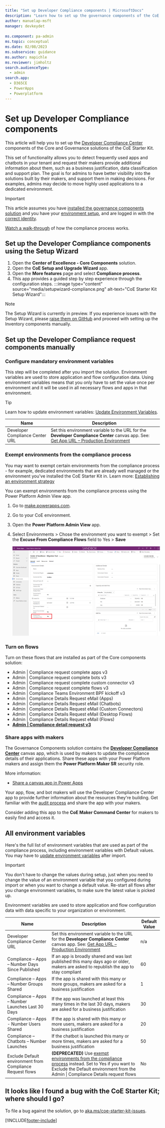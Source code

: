```yaml
---
title: "Set up Developer Compliance components | MicrosoftDocs"
description: "Learn how to set up the governance components of the CoE Starter Kit"
author: manuelap-msft
manager: devkeydet

ms.component: pa-admin
ms.topic: conceptual
ms.date: 02/08/2023
ms.subservice: guidance
ms.author: mapichle
ms.reviewer: jimholtz
search.audienceType: 
  - admin
search.app: 
  - D365CE
  - PowerApps
  - Powerplatform
---
```


# Set up Developer Compliance components

This article will help you to set up the [Developer Compliance Center](example-processes.md) components of the Core and Governance solutions of the CoE Starter Kit.  

This set of functionality allows you to detect frequently used apps and chatbots in your tenant and request their makers provide additional information about them, such as a business justification, data classification and support plan. The goal is for admins to have better visibility into the solutions built by their makers, and support them in making decisions. For examples, admins may decide to move highly used applications to a dedicated environment.

>[!IMPORTANT]
>This article assumes you have [installed the governance components solution](before-setup-gov.md) and you have your [environment setup](setup.md#create-your-environments), and are logged in with the [correct identity](setup.md#what-identity-should-i-install-the-coe-starter-kit-with).

[Watch a walk-through](https://www.youtube.com/watch?v=WXXFjHLt5ss&list=PLi9EhCY4z99W5kzaPK1np6sv6AzMQDsXG) of how the compliance process works.

## Set up the Developer Compliance  components using the Setup Wizard

1. Open the **Center of Excellence - Core Components** solution.
1. Open the **CoE Setup and Upgrade Wizard** app.
1. Open the **More features** page and select **Compliance process**.
1. This app provides a guided step by step experience through the configuration steps.
        :::image type="content" source="media/setupwizard-compliance.png" alt-text="CoE Starter Kit Setup Wizard":::

>[!NOTE]
> The Setup Wizard is currently in preview. If you experience issues with the Setup Wizard, please [raise them on GitHub](https://aka.ms/coe-starter-kit-issues) and proceed with setting up the Inventory components manually.

## Set up the Developer Compliance  request components manually

### Configure mandatory environment variables

This step will be completed after you import the solution. Environment variables are used to store application and flow configuration data. Using environment variables means that you only have to set the value once per environment and it will be used in all necessary flows and apps in that environment.

>[!TIP]
>Learn how to update environment variables: [Update Environment Variables](faq.md#update-environment-variables).

| Name | Description |
|------|---------------|
| Developer Compliance Center URL  | Set this environment variable to the URL for the **Developer Compliance Center** canvas app. See: [Get App URL – Production Environment](faq.md#get-a-power-apps-url-from-a-production-environment) |

### Exempt environments from the compliance process

You may want to exempt certain environments from the compliance process - for example, dedicated environments that are already well managed or the environment you've installed the CoE Starter Kit in. Learn more: [Establishing an environment strategy](/power-platform/guidance/adoption/environment-strategy)

You can exempt environments from the compliance process using the Power Platform Admin View app.  

1. Go to [make.powerapps.com](<https://make.powerapps.com>).
1. Go to your CoE environment.
1. Open the **Power Platform Admin View** app.
1. Select Environments > Chose the environment you want to exempt > Set the **Excuse From Compliance Flows** field to Yes > **Save**

    ![Exclude an environment from the compliance process in a Production environment](media/coe-compliance1.png "Exclude an environment from the compliance process in a Production environment")

### Turn on flows

Turn on these flows that are installed as part of the Core components solution:

- Admin | Compliance request complete apps v3
- Admin | Compliance request complete bots v3
- Admin | Compliance request complete custom connector v3
- Admin | Compliance request complete flows v3
- Admin | Compliance Teams Environment BPF kickoff v3
- Admin | Compliance Details Request eMail (Apps)
- Admin | Compliance Details Request eMail (Chatbots)
- Admin | Compliance Details Request eMail (Custom Connectors)
- Admin | Compliance Details Request eMail (Desktop Flows)
- Admin | Compliance Details Request eMail (Flows)
- [**Admin | Compliance detail request v3**](governance-components.md#admin--compliance-detail-request-v3)

### Share apps with makers

The Governance Components solution contains the [**Developer Compliance Center**](governance-components.md#developer-compliance-center) canvas app, which is used by makers to update the compliance details of their applications. Share these apps with your Power Platform makers and assign them the **Power Platform Maker SR** security role.

More information:

- [Share a canvas app in Power Apps](faq.md#share-an-app-from-a-production-environment)

Your app, flow, and bot makers will use the Developer Compliance Center app to provide further information about the resources they're building. Get familiar with the [audit process](example-processes.md) and share the app with your makers.

Consider adding this app to the **CoE Maker Command Center** for makers to easily find and access it.

## All environment variables

Here's the full list of environment variables that are used as part of the compliance process, including environment variables with Default values. You may have to [update environment variables](faq.md#update-environment-variables) after import.

>[!IMPORTANT]
> You don't have to change the values during setup, just when you need to change the value of an environment variable that you configured during import or when you want to change a default value. Re-start all flows after you change environment variables, to make sure the latest value is picked up.

Environment variables are used to store application and flow configuration data with data specific to your organization or environment.

| Name | Description | Default Value |
|------|---------------|------|
| Developer Compliance Center URL  | Set this environment variable to the URL for the **Developer Compliance Center** canvas app. See: [Get App URL – Production Environment](faq.md#get-a-power-apps-url-from-a-production-environment) | n/a |
| Compliance – Apps – Number Days Since Published | If an app is broadly shared and was last published this many days ago or older, makers are asked to republish the app to stay compliant | 60 |
| Compliance – Apps – Number Groups Shared | If the app is shared with this many or more groups, makers are asked for a business justification | 1 |
| Compliance – Apps – Number Launches Last 30 Days | If the app was launched at least this many times in the last 30 days, makers are asked for a business justification | 30 |
| Compliance – Apps - Number Users Shared | If the app is shared with this many or more users, makers are asked for a business justification | 20 |
| Compliance – Chatbots – Number Launches | If the chatbot is launched this many or more times, makers are asked for a business justification | 50 |
| Exclude Default environment from Compliance Request flows | **(DEPRECATED)** Use [exempt environments from the compliance process](#exempt-environments-from-the-compliance-process) instead. Set to Yes if you want to Exclude the Default environment from the Admin \| Compliance Details request flows | No |

## It looks like I found a bug with the CoE Starter Kit; where should I go?

To file a bug against the solution, go to [aka.ms/coe-starter-kit-issues](https://aka.ms/coe-starter-kit-issues).

[!INCLUDE[footer-include](../../includes/footer-banner.md)]
